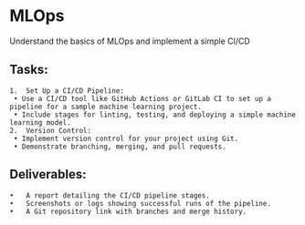 # MLOps
Understand the basics of MLOps and implement a simple CI/CD 

## Tasks:
	1.	Set Up a CI/CD Pipeline:
	 • Use a CI/CD tool like GitHub Actions or GitLab CI to set up a pipeline for a sample machine learning project.
	 • Include stages for linting, testing, and deploying a simple machine learning model.
	2.	Version Control:
	 • Implement version control for your project using Git.
	 • Demonstrate branching, merging, and pull requests.
## Deliverables:
	•	A report detailing the CI/CD pipeline stages.
	•	Screenshots or logs showing successful runs of the pipeline.
	•	A Git repository link with branches and merge history.

